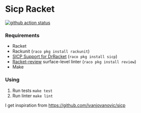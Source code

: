 # Sicp Racket

[![github action status](https://github.com/DmitryBerdnikov/sicp-racket/workflows/Racket%20CI/badge.svg)](https://github.com/DmitryBerdnikov/sicp-racket/actions)

### Requirements

*  Racket
*  Rackunit (`raco pkg install rackunit`)
*  [SICP Support for DrRacket](https://docs.racket-lang.org/sicp-manual/index.html) (`raco pkg install sicp`)
*  [Racket-review](https://github.com/Bogdanp/racket-review) surface-level linter (`raco pkg install review`)
*  Make

### Using

1.  Run tests `make test`
2.  Run linter `make lint`

I get inspiration from https://github.com/ivanjovanovic/sicp
